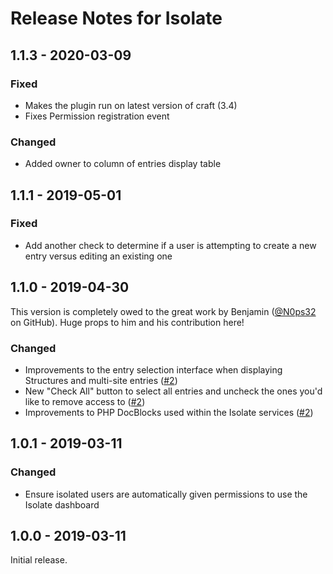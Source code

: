 # Release Notes for Isolate

## 1.1.3 - 2020-03-09

### Fixed
- Makes the plugin run on latest version of craft (3.4)
- Fixes Permission registration event

### Changed
- Added owner to column of entries display table

## 1.1.1 - 2019-05-01

### Fixed
- Add another check to determine if a user is attempting to create a new entry versus editing an existing one

## 1.1.0 - 2019-04-30

This version is completely owed to the great work by Benjamin ([@N0ps32](https://github.com/N0ps32) on GitHub). Huge props to him and his contribution here!

### Changed
- Improvements to the entry selection interface when displaying Structures and multi-site entries ([#2](https://github.com/trendyminds/isolate/pull/2/files))
- New "Check All" button to select all entries and uncheck the ones you'd like to remove access to ([#2](https://github.com/trendyminds/isolate/pull/2/files))
- Improvements to PHP DocBlocks used within the Isolate services ([#2](https://github.com/trendyminds/isolate/pull/2/files))

## 1.0.1 - 2019-03-11

### Changed
- Ensure isolated users are automatically given permissions to use the Isolate dashboard

## 1.0.0 - 2019-03-11

Initial release.
